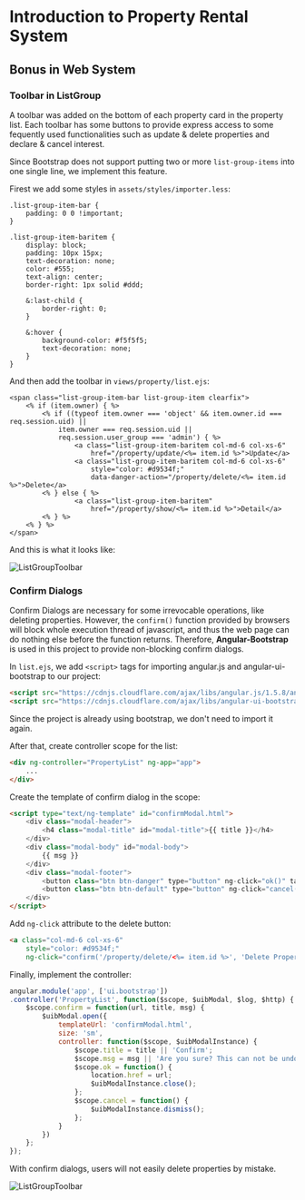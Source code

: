 # Introduction to Property Rental System

## Bonus in Web System

### Toolbar in ListGroup

A toolbar was added on the bottom of each property card in the property list. Each toolbar has some buttons to provide express access to some fequently used functionalities such as update & delete properties and declare & cancel interest.

Since Bootstrap does not support putting two or more `list-group-items` into one single line, we implement this feature.

Firest we add some styles in `assets/styles/importer.less`:
```less
.list-group-item-bar {
    padding: 0 0 !important;
}

.list-group-item-baritem {
    display: block;
    padding: 10px 15px;
    text-decoration: none;
    color: #555;
    text-align: center;
    border-right: 1px solid #ddd;

    &:last-child {
        border-right: 0;
    }

    &:hover {
        background-color: #f5f5f5;
        text-decoration: none;
    }
}
```

And then add the toolbar in `views/property/list.ejs`:
```ejs
<span class="list-group-item-bar list-group-item clearfix">
	<% if (item.owner) { %>
		<% if ((typeof item.owner === 'object' && item.owner.id === req.session.uid) ||
			item.owner === req.session.uid || 
			req.session.user_group === 'admin') { %>
				<a class="list-group-item-baritem col-md-6 col-xs-6"
					href="/property/update/<%= item.id %>">Update</a>
				<a class="list-group-item-baritem col-md-6 col-xs-6" 
					style="color: #d9534f;"
					data-danger-action="/property/delete/<%= item.id %>">Delete</a>
		<% } else { %>
				<a class="list-group-item-baritem" 
					href="/property/show/<%= item.id %>">Detail</a>
		<% } %>
	<% } %>
</span>
```

And this is what it looks like:

![ListGroupToolbar](https://ob22ak52h.qnssl.com/ListGroupToolbar2.png?v2)


### Confirm Dialogs

Confirm Dialogs are necessary for some irrevocable operations, like deleting properties. However, the `confirm()` function provided by browsers will block whole execution thread of javascript, and thus the web page can do nothing else before the function returns. Therefore, **Angular-Bootstrap** is used in this project to provide non-blocking confirm dialogs.

In `list.ejs`, we add `<script>` tags for importing angular.js and angular-ui-bootstrap to our project:

```html
<script src="https://cdnjs.cloudflare.com/ajax/libs/angular.js/1.5.8/angular.js"></script>
<script src="https://cdnjs.cloudflare.com/ajax/libs/angular-ui-bootstrap/2.3.0/ui-bootstrap-tpls.min.js"></script>
```

Since the project is already using bootstrap, we don't need to import it again.

After that, create controller scope for the list:
```html
<div ng-controller="PropertyList" ng-app="app">
    ...
</div>
```

Create the template of confirm dialog in the scope:
```html
<script type="text/ng-template" id="confirmModal.html">
    <div class="modal-header">
        <h4 class="modal-title" id="modal-title">{{ title }}</h4>
    </div>
    <div class="modal-body" id="modal-body">
        {{ msg }}
    </div>
    <div class="modal-footer">
        <button class="btn btn-danger" type="button" ng-click="ok()" tabindex="-1">Delete</button>
        <button class="btn btn-default" type="button" ng-click="cancel()">Cancel</button>
    </div>
</script>
```

Add `ng-click` attribute to the delete button:
```html
<a class="col-md-6 col-xs-6" 
    style="color: #d9534f;" 
    ng-click="confirm('/property/delete/<%= item.id %>', 'Delete Property')">Delete</a>
```

Finally, implement the controller:

```js
angular.module('app', ['ui.bootstrap'])
.controller('PropertyList', function($scope, $uibModal, $log, $http) {
	$scope.confirm = function(url, title, msg) {
		$uibModal.open({
			templateUrl: 'confirmModal.html',
			size: 'sm',
			controller: function($scope, $uibModalInstance) {
				$scope.title = title || 'Confirm';
				$scope.msg = msg || 'Are you sure? This can not be undone!'
				$scope.ok = function() {
					location.href = url;
					$uibModalInstance.close();
				};
				$scope.cancel = function() {
					$uibModalInstance.dismiss();
				};
			}
		})
	};
});
```

With confirm dialogs, users will not easily delete properties by mistake.

![ListGroupToolbar](https://ob22ak52h.qnssl.com/confirmModal.png)
